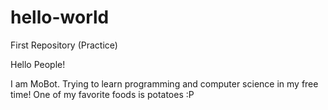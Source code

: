 # hello-world
First Repository (Practice)

Hello People!

I am MoBot. Trying to learn programming and computer science in my free time!
One of my favorite foods is potatoes :P
